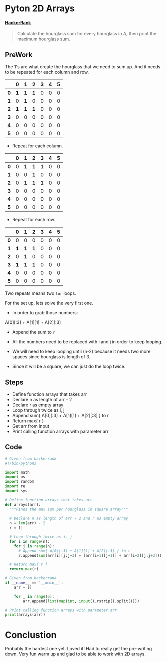 # Pyton 2D Arrays

#### [HackerRank](www.hackerrank.com)

> Calculate the hourglass sum for every hourglass in A, then print the maximum hourglass sum.

## PreWork

The 1's are what create the hourglass that we need to sum up. And it needs to be repeated for each column and row.

|   | 0 | 1 | 2 | 3 | 4 | 5 |
|---|---|---|---|---|---|---|
| **0** | **1** | **1** | **1** | 0 | 0 | 0 |
| **1** | 0 | **1** | 0 | 0 | 0 | 0 |
| **2** | **1** | **1** | **1** | 0 | 0 | 0 |
| **3** | 0 | 0 | 0 | 0 | 0 | 0 |
| **4** | 0 | 0 | 0 | 0 | 0 | 0 |
| **5** | 0 | 0 | 0 | 0 | 0 | 0 |

* Repeat for each column.

|   | 0 | 1 | 2 | 3 | 4 | 5 |
|---|---|---|---|---|---|---|
| **0** | 0 | **1** | **1** | **1** | 0 | 0 |
| **1** | 0 | 0 | **1** | 0 | 0 | 0 |
| **2** | 0 | **1** | **1** | **1** | 0 | 0 |
| **3** | 0 | 0 | 0 | 0 | 0 | 0 |
| **4** | 0 | 0 | 0 | 0 | 0 | 0 |
| **5** | 0 | 0 | 0 | 0 | 0 | 0 |

* Repeat for each row.

|   | 0 | 1 | 2 | 3 | 4 | 5 |
|---|---|---|---|---|---|---|
| **0** | 0 | 0 | 0 | 0 | 0 | 0 |
| **1** | **1** | **1** | **1** | 0 | 0 | 0 |
| **2** | 0 | **1** | 0 | 0 | 0 | 0 |
| **3** | **1** | **1** | **1** | 0 | 0 | 0 |
| **4** | 0 | 0 | 0 | 0 | 0 | 0 |
| **5** | 0 | 0 | 0 | 0 | 0 | 0 |


Two repeats means two `for` loops.

For the set up, lets solve the very first one.

* In order to grab those numbers:

A[0][:3] + A[1][1] + A[2][:3]

* Append the sum to `r`

* All the numbers need to be replaced with i and j in order to keep looping.

* We will need to keep looping until (n-2) because it needs two more spaces since hourglass is length of 3.

* Since it will be a square, we can just do the loop twice.

## Steps

* Define function arrays that takes arr
* Declare n as length of arr - 2
* Declare r as empty array
* Loop through twice as i, j
* Append sum{ A[0][:3] + A[1][1] + A[2][:3] } to r
* Return max{ r }
* Get arr from input
* Print calling function arrays with parameter arr

## Code

```python
# Given from hackerrank
#!/bin/python3

import math
import os
import random
import re
import sys

# Define function arrays that takes arr
def arrays(arr):
  """Finds the max sum per hourglass in square array"""
  
  # Declare n as length of arr - 2 and r as empty array
  n = len(arr) - 2
  r = []

  # Loop through twice as i, j
  for i in range(n):
    for j in range(n):
      # Append sum{ A[0][:3] + A[1][1] + A[2][:3] } to r
      r.append(sum(arr[i][j:j+3] + [arr[i+1][j+1]] + arr[i+2][j:j+3]))

  # Return max{ r }
  return max(r)

# Given from hackerrank
if __name__ == '__main__':
    arr = []

    for _ in range(6):
        arr.append(list(map(int, input().rstrip().split())))

# Print calling function arrays with parameter arr
print(arrays(arr))
```

# Conclustion

Probably the hardest one yet. Loved it! Had to really get the pre-writing down. Very fun warm up and glad to be able to work with 2D arrays.



